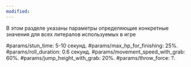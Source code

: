 ```yaml
---
modified:
---
```

В этом разделе указаны параметры определяющие конкретные значения для всех литералов используемых в игре

#params/stun_time: 5-10 секунд.
#params/max_hp_for_finishing: 25%.
#params/roll_duration: 0.6 секунд.
#params/movement_speed_with_grab: 60%.
#params/jump_height_with_grab: 20%.
#params/throw_force: ?.
